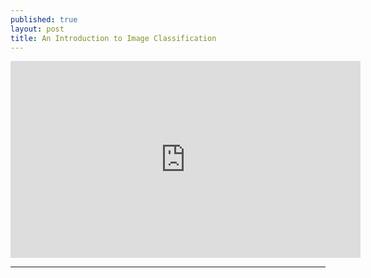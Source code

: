 ```yaml
---
published: true
layout: post
title: An Introduction to Image Classification
---
```

<p align="center">
<iframe width="560" height="315" src="https://www.youtube.com/embed/s041lMgOlgs" frameborder="0" allow="accelerometer; autoplay; clipboard-write; encrypted-media; gyroscope; picture-in-picture" allowfullscreen></iframe>
 </p>
<!--more-->


---

